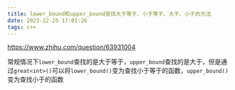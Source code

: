 ```yaml
---
title: lower_bound和upper_bound查找大于等于、小于等于、大于、小于的方法
date: 2023-12-25 17:01:26
tags: c++
---
```


https://www.zhihu.com/question/63931004

常规情况下`lower_bound`查找的是大于等于，`upper_bound`查找的是大于，但是通过`great<int>()`可以将`lower_bound()`变为查找小于等于的函数，`upper_bound()`变为查找小于的函数
